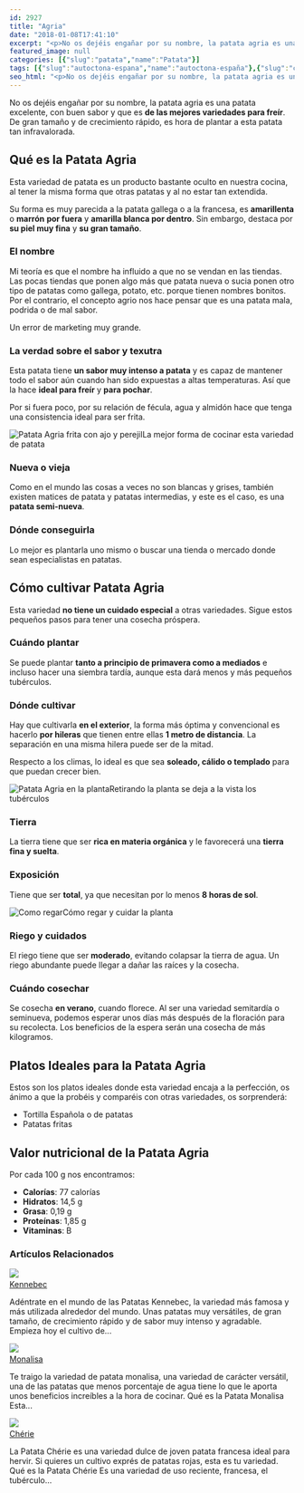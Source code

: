```yaml
---
id: 2927
title: "Agria"
date: "2018-01-08T17:41:10"
excerpt: "<p>No os dejéis engañar por su nombre, la patata agria es una patata excelente, con buen sabor y que es de las mejores variedades para freír. De gran tamaño y de crecimiento rápido, es hora de plantar a esta patata tan infravalorada. Qué es la Patata Agria Esta variedad de patata es un producto bastante&hellip; <a class=\"more-link\" href=\"https://plantasyflores.online/patata/agria/\">Seguir leyendo <span class=\"screen-reader-text\">Agria</span> <span class=\"meta-nav\" aria-hidden=\"true\">&rarr;</span></a></p>\n"
featured_image: null
categories: [{"slug":"patata","name":"Patata"}]
tags: [{"slug":"autoctona-espana","name":"autoctona-españa"},{"slug":"calido","name":"calido"},{"slug":"comestible","name":"comestible"},{"slug":"compost","name":"compost"},{"slug":"cosecha-marron","name":"cosecha-marron"},{"slug":"crecimiento-rapido","name":"crecimiento-rapido"},{"slug":"eliminacion-recoleccion","name":"eliminación-recolección"},{"slug":"exterior","name":"exterior"},{"slug":"florece-verano","name":"florece-verano"},{"slug":"freir","name":"freir"},{"slug":"patata-vieja","name":"patata-vieja"},{"slug":"ph5-6","name":"ph5-6"},{"slug":"plantacion-primavera","name":"plantacion-primavera"},{"slug":"plena-luz","name":"plena-luz"},{"slug":"reproduccion-cosecha","name":"reproduccion-cosecha"},{"slug":"resistente-calor","name":"resistente-calor"},{"slug":"riego-moderado","name":"riego-moderado"},{"slug":"semilla","name":"semilla"},{"slug":"templado","name":"templado"},{"slug":"temporada-verano","name":"temporada-verano"},{"slug":"tuberculo","name":"tubérculo"},{"slug":"turba","name":"turba"}]
seo_html: "<p>No os dejéis engañar por su nombre, la patata agria es una patata excelente, con buen sabor y que es <strong>de las mejores variedades para freír</strong>. De gran tamaño y de crecimiento rápido, es hora de plantar a esta patata tan infravalorada.</p> <h2>Qué es la Patata Agria</h2> <p>Esta variedad de patata es un producto bastante oculto en nuestra cocina, al tener la misma forma que otras patatas y al no estar tan extendida.</p> <p>Su forma es muy parecida a la patata gallega o a la francesa, es <strong>amarillenta</strong> o <strong>marrón</strong> <strong>por fuera</strong> y <strong>amarilla blanca por dentro</strong>. Sin embargo, destaca por <strong>su piel muy fina</strong> y <strong>su gran tamaño</strong>.</p> <h3>El nombre</h3> <p>Mi teoría es que el nombre ha influido a que no se vendan en las tiendas. Las pocas tiendas que ponen algo más que patata nueva o sucia ponen otro tipo de patatas como gallega, potato, etc. porque tienen nombres bonitos. Por el contrario, el concepto agrio nos hace pensar que es una patata mala, podrida o de mal sabor.</p> <p>Un error de marketing muy grande.</p> <h3>La verdad sobre el sabor y texutra</h3> <p>Esta patata tiene <strong>un sabor muy intenso a patata</strong> y es capaz de mantener todo el sabor aún cuando han sido expuestas a altas temperaturas. Así que la hace <strong>ideal para freír</strong> y <strong>para pochar</strong>.</p> <p>Por si fuera poco, por su relación de fécula, agua y almidón hace que tenga una consistencia ideal para ser frita.</p> <img src=\"https://plantasyflores.online/wp-content/uploads/2018/01/bowl-1842294_1920-325x217.jpg\" alt=\"Patata Agria frita con ajo y perejil\" />La mejor forma de cocinar esta variedad de patata <h3>Nueva o vieja</h3> <p>Como en el mundo las cosas a veces no son blancas y grises, también existen matices de patata y patatas intermedias, y este es el caso, es una <strong>patata semi-nueva</strong>.</p> <h3>Dónde conseguirla</h3> <p>Lo mejor es plantarla uno mismo o buscar una tienda o mercado donde sean especialistas en patatas.</p> <h2>Cómo cultivar Patata Agria</h2> <p>Esta variedad <strong>no tiene un cuidado especial</strong> a otras variedades. Sigue estos pequeños pasos para tener una cosecha próspera.</p> <h3>Cuándo plantar</h3> <p>Se puede plantar <strong>tanto a principio de primavera como a mediados</strong> e incluso hacer una siembra tardía, aunque esta dará menos y más pequeños tubérculos.</p> <h3>Dónde cultivar</h3> <p>Hay que cultivarla <strong>en el exterior</strong>, la forma más óptima y convencional es hacerlo <strong>por hileras</strong> que tienen entre ellas <strong>1 metro de distancia</strong>. La separación en una misma hilera puede ser de la mitad.</p> <p>Respecto a los climas, lo ideal es que sea <strong>soleado, cálido o templado</strong> para que puedan crecer bien.</p> <img src=\"https://plantasyflores.online/wp-content/uploads/2018/01/potatoes-1637280_1920-325x216.jpg\" alt=\"Patata Agria en la planta\" />Retirando la planta se deja a la vista los tubérculos <h3>Tierra</h3> <p>La tierra tiene que ser <strong>rica en materia orgánica</strong> y le favorecerá una <strong>tierra fina y suelta</strong>.</p> <h3>Exposición</h3> <p>Tiene que ser <strong>total</strong>, ya que necesitan por lo menos <strong>8 horas de sol</strong>.</p> <img src=\"http://plantasyflores.online/wp-content/uploads/2017/07/watering-can-1506750_1280-300x169.jpg\" alt=\"Como regar\" />Cómo regar y cuidar la planta <h3>Riego y cuidados</h3> <p>El riego tiene que ser <strong>moderado</strong>, evitando colapsar la tierra de agua. Un riego abundante puede llegar a dañar las raíces y la cosecha.</p> <h3>Cuándo cosechar</h3> <p>Se cosecha <strong>en verano</strong>, cuando florece. Al ser una variedad semitardía o seminueva, podemos esperar unos días más después de la floración para su recolecta. Los beneficios de la espera serán una cosecha de más kilogramos.</p> <h2>Platos Ideales para la Patata Agria</h2> <p>Estos son los platos ideales donde esta variedad encaja a la perfección, os ánimo a que la probéis y comparéis con otras variedades, os sorprenderá:</p> <ul> <li>Tortilla Española o de patatas</li> <li>Patatas fritas</li> </ul> <h2>Valor nutricional de la Patata Agria</h2> <p>Por cada 100 g nos encontramos:</p> <ul> <li><strong>Calorías</strong>: 77 calorías</li> <li><strong>Hidratos</strong>: 14,5 g</li> <li><strong>Grasa</strong>: 0,19 g</li> <li><strong>Proteínas</strong>: 1,85 g</li> <li><strong>Vitaminas</strong>: B</li> </ul> <h3> Artículos Relacionados<br /> </h3> <img src=\"https://plantasyflores.online/wp-content/uploads/2018/01/potatoes-1388512_1920.jpg\" /> <a href=\"/patata/kennebec/\"><br /> Kennebec<br /> </a> <p>Adéntrate en el mundo de las Patatas Kennebec, la variedad más famosa y más utilizada alrededor del mundo. Unas patatas muy versátiles, de gran tamaño, de crecimiento rápido y de sabor muy intenso y agradable. Empieza hoy el cultivo de...</p> <img src=\"https://plantasyflores.online/wp-content/uploads/2018/01/potatoes-448610_1920.jpg\" /> <a href=\"/patata/monalisa/\"><br /> Monalisa<br /> </a> <p>Te traigo la variedad de patata monalisa, una variedad de carácter versátil, una de las patatas que menos porcentaje de agua tiene lo que le aporta unos beneficios increíbles a la hora de cocinar. Qué es la Patata Monalisa Esta...</p> <img src=\"https://plantasyflores.online/wp-content/uploads/2018/01/sweet-potato-2086784_1920.jpg\" /> <a href=\"/patata/cherie/\"><br /> Chérie<br /> </a> <p>La Patata Chérie es una variedad dulce de joven patata francesa ideal para hervir. Si quieres un cultivo exprés de patatas rojas, esta es tu variedad. Qué es la Patata Chérie Es una variedad de uso reciente, francesa, el tubérculo...</p>"
---
```


<p>No os dejéis engañar por su nombre, la patata agria es una patata excelente, con buen sabor y que es <strong>de las mejores variedades para freír</strong>. De gran tamaño y de crecimiento rápido, es hora de plantar a esta patata tan infravalorada.</p> <h2>Qué es la Patata Agria</h2> <p>Esta variedad de patata es un producto bastante oculto en nuestra cocina, al tener la misma forma que otras patatas y al no estar tan extendida.</p> <p>Su forma es muy parecida a la patata gallega o a la francesa, es <strong>amarillenta</strong> o <strong>marrón</strong> <strong>por fuera</strong> y <strong>amarilla blanca por dentro</strong>. Sin embargo, destaca por <strong>su piel muy fina</strong> y <strong>su gran tamaño</strong>.</p> <h3>El nombre</h3> <p>Mi teoría es que el nombre ha influido a que no se vendan en las tiendas. Las pocas tiendas que ponen algo más que patata nueva o sucia ponen otro tipo de patatas como gallega, potato, etc. porque tienen nombres bonitos. Por el contrario, el concepto agrio nos hace pensar que es una patata mala, podrida o de mal sabor.</p> <p>Un error de marketing muy grande.</p> <h3>La verdad sobre el sabor y texutra</h3> <p>Esta patata tiene <strong>un sabor muy intenso a patata</strong> y es capaz de mantener todo el sabor aún cuando han sido expuestas a altas temperaturas. Así que la hace <strong>ideal para freír</strong> y <strong>para pochar</strong>.</p> <p>Por si fuera poco, por su relación de fécula, agua y almidón hace que tenga una consistencia ideal para ser frita.</p> <img src="https://plantasyflores.online/wp-content/uploads/2018/01/bowl-1842294_1920-325x217.jpg" alt="Patata Agria frita con ajo y perejil" />La mejor forma de cocinar esta variedad de patata <h3>Nueva o vieja</h3> <p>Como en el mundo las cosas a veces no son blancas y grises, también existen matices de patata y patatas intermedias, y este es el caso, es una <strong>patata semi-nueva</strong>.</p> <h3>Dónde conseguirla</h3> <p>Lo mejor es plantarla uno mismo o buscar una tienda o mercado donde sean especialistas en patatas.</p> <h2>Cómo cultivar Patata Agria</h2> <p>Esta variedad <strong>no tiene un cuidado especial</strong> a otras variedades. Sigue estos pequeños pasos para tener una cosecha próspera.</p> <h3>Cuándo plantar</h3> <p>Se puede plantar <strong>tanto a principio de primavera como a mediados</strong> e incluso hacer una siembra tardía, aunque esta dará menos y más pequeños tubérculos.</p> <h3>Dónde cultivar</h3> <p>Hay que cultivarla <strong>en el exterior</strong>, la forma más óptima y convencional es hacerlo <strong>por hileras</strong> que tienen entre ellas <strong>1 metro de distancia</strong>. La separación en una misma hilera puede ser de la mitad.</p> <p>Respecto a los climas, lo ideal es que sea <strong>soleado, cálido o templado</strong> para que puedan crecer bien.</p> <img src="https://plantasyflores.online/wp-content/uploads/2018/01/potatoes-1637280_1920-325x216.jpg" alt="Patata Agria en la planta" />Retirando la planta se deja a la vista los tubérculos <h3>Tierra</h3> <p>La tierra tiene que ser <strong>rica en materia orgánica</strong> y le favorecerá una <strong>tierra fina y suelta</strong>.</p> <h3>Exposición</h3> <p>Tiene que ser <strong>total</strong>, ya que necesitan por lo menos <strong>8 horas de sol</strong>.</p> <img src="http://plantasyflores.online/wp-content/uploads/2017/07/watering-can-1506750_1280-300x169.jpg" alt="Como regar" />Cómo regar y cuidar la planta <h3>Riego y cuidados</h3> <p>El riego tiene que ser <strong>moderado</strong>, evitando colapsar la tierra de agua. Un riego abundante puede llegar a dañar las raíces y la cosecha.</p> <h3>Cuándo cosechar</h3> <p>Se cosecha <strong>en verano</strong>, cuando florece. Al ser una variedad semitardía o seminueva, podemos esperar unos días más después de la floración para su recolecta. Los beneficios de la espera serán una cosecha de más kilogramos.</p> <h2>Platos Ideales para la Patata Agria</h2> <p>Estos son los platos ideales donde esta variedad encaja a la perfección, os ánimo a que la probéis y comparéis con otras variedades, os sorprenderá:</p> <ul> <li>Tortilla Española o de patatas</li> <li>Patatas fritas</li> </ul> <h2>Valor nutricional de la Patata Agria</h2> <p>Por cada 100 g nos encontramos:</p> <ul> <li><strong>Calorías</strong>: 77 calorías</li> <li><strong>Hidratos</strong>: 14,5 g</li> <li><strong>Grasa</strong>: 0,19 g</li> <li><strong>Proteínas</strong>: 1,85 g</li> <li><strong>Vitaminas</strong>: B</li> </ul> <h3> Artículos Relacionados<br /> </h3> <img src="https://plantasyflores.online/wp-content/uploads/2018/01/potatoes-1388512_1920.jpg" /> <a href="/patata/kennebec/"><br /> Kennebec<br /> </a> <p>Adéntrate en el mundo de las Patatas Kennebec, la variedad más famosa y más utilizada alrededor del mundo. Unas patatas muy versátiles, de gran tamaño, de crecimiento rápido y de sabor muy intenso y agradable. Empieza hoy el cultivo de...</p> <img src="https://plantasyflores.online/wp-content/uploads/2018/01/potatoes-448610_1920.jpg" /> <a href="/patata/monalisa/"><br /> Monalisa<br /> </a> <p>Te traigo la variedad de patata monalisa, una variedad de carácter versátil, una de las patatas que menos porcentaje de agua tiene lo que le aporta unos beneficios increíbles a la hora de cocinar. Qué es la Patata Monalisa Esta...</p> <img src="https://plantasyflores.online/wp-content/uploads/2018/01/sweet-potato-2086784_1920.jpg" /> <a href="/patata/cherie/"><br /> Chérie<br /> </a> <p>La Patata Chérie es una variedad dulce de joven patata francesa ideal para hervir. Si quieres un cultivo exprés de patatas rojas, esta es tu variedad. Qué es la Patata Chérie Es una variedad de uso reciente, francesa, el tubérculo...</p>

